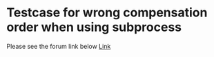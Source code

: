 # Testcase for wrong compensation order when using subprocess

Please see the forum link below
[Link][forum]

[forum]: https://forum.camunda.org/t/wrong-compensation-order-when-using-subprocess-as-compensation/7145
